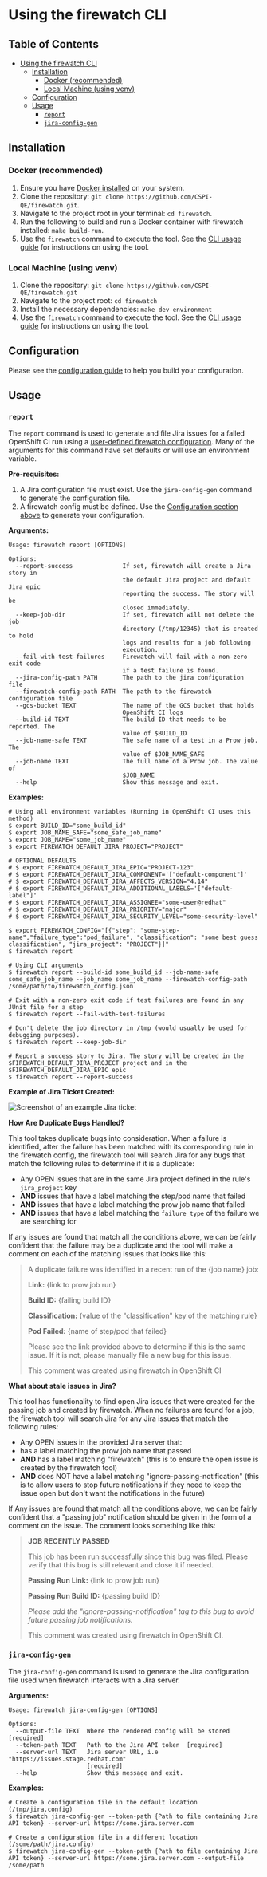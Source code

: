 # Using the firewatch CLI

## Table of Contents

* [Using the firewatch CLI](#using-the-firewatch-cli)
  * [Installation](#installation)
    * [Docker (recommended)](#docker-recommended)
    * [Local Machine (using venv)](#local-machine-using-venv)
  * [Configuration](#configuration)
  * [Usage](#usage)
    * [`report`](#report)
    * [`jira-config-gen`](#jiraconfiggen)

## Installation

### Docker (recommended)

1. Ensure you have [Docker installed](https://www.docker.com/get-started/) on your system.
2. Clone the repository: `git clone https://github.com/CSPI-QE/firewatch.git`.
3. Navigate to the project root in your terminal: `cd firewatch`.
4. Run the following to build and run a Docker container with firewatch installed: `make build-run`.
5. Use the `firewatch` command to execute the tool. See the [CLI usage guide](docs/cli_usage_guide.md) for instructions on using the tool.

### Local Machine (using venv)

1. Clone the repository: `git clone https://github.com/CSPI-QE/firewatch.git`
2. Navigate to the project root: `cd firewatch`
3. Install the necessary dependencies: `make dev-environment`
4. Use the `firewatch` command to execute the tool. See the [CLI usage guide](docs/cli_usage_guide.md) for instructions on using the tool.

## Configuration

Please see the [configuration guide](configuration_guide.md) to help you build your configuration.

## Usage

### `report`

The `report` command is used to generate and file Jira issues for a failed OpenShift CI run using a [user-defined firewatch configuration](#configuration).
Many of the arguments for this command have set defaults or will use an environment variable.

**Pre-requisites:**

1. A Jira configuration file must exist. Use the `jira-config-gen` command to generate the configuration file.
2. A firewatch config must be defined. Use the [Configuration section above](#configuration) to generate your configuration.

**Arguments:**

```commandline
Usage: firewatch report [OPTIONS]

Options:
  --report-success              If set, firewatch will create a Jira story in
                                the default Jira project and default Jira epic
                                reporting the success. The story will be
                                closed immediately.
  --keep-job-dir                If set, firewatch will not delete the job
                                directory (/tmp/12345) that is created to hold
                                logs and results for a job following
                                execution.
  --fail-with-test-failures     Firewatch will fail with a non-zero exit code
                                if a test failure is found.
  --jira-config-path PATH       The path to the jira configuration file
  --firewatch-config-path PATH  The path to the firewatch configuration file
  --gcs-bucket TEXT             The name of the GCS bucket that holds
                                OpenShift CI logs
  --build-id TEXT               The build ID that needs to be reported. The
                                value of $BUILD_ID
  --job-name-safe TEXT          The safe name of a test in a Prow job. The
                                value of $JOB_NAME_SAFE
  --job-name TEXT               The full name of a Prow job. The value of
                                $JOB_NAME
  --help                        Show this message and exit.
```

**Examples:**

```commandline
# Using all environment variables (Running in OpenShift CI uses this method)
$ export BUILD_ID="some_build_id"
$ export JOB_NAME_SAFE="some_safe_job_name"
$ export JOB_NAME="some_job_name"
$ export FIREWATCH_DEFAULT_JIRA_PROJECT="PROJECT"

# OPTIONAL DEFAULTS
# $ export FIREWATCH_DEFAULT_JIRA_EPIC="PROJECT-123"
# $ export FIREWATCH_DEFAULT_JIRA_COMPONENT='["default-component"]'
# $ export FIREWATCH_DEFAULT_JIRA_AFFECTS_VERSION="4.14"
# $ export FIREWATCH_DEFAULT_JIRA_ADDITIONAL_LABELS='["default-label"]'
# $ export FIREWATCH_DEFAULT_JIRA_ASSIGNEE="some-user@redhat"
# $ export FIREWATCH_DEFAULT_JIRA_PRIORITY="major"
# $ export FIREWATCH_DEFAULT_JIRA_SECURITY_LEVEL="some-security-level"

$ export FIREWATCH_CONFIG="[{"step": "some-step-name","failure_type":"pod_failure", "classification": "some best guess classification", "jira_project": "PROJECT"}]"
$ firewatch report

# Using CLI arguments
$ firewatch report --build-id some_build_id --job-name-safe some_safe_job_name --job_name some_job_name --firewatch-config-path /some/path/to/firewatch_config.json

# Exit with a non-zero exit code if test failures are found in any JUnit file for a step
$ firewatch report --fail-with-test-failures

# Don't delete the job directory in /tmp (would usually be used for debugging purposes).
$ firewatch report --keep-job-dir

# Report a success story to Jira. The story will be created in the $FIREWATCH_DEFAULT_JIRA_PROJECT project and in the $FIREWATCH_DEFAULT_JIRA_EPIC epic
$ firewatch report --report-success

```

**Example of Jira Ticket Created:**

![Screenshot of an example Jira ticket](images/jira-ticket-example.png)

**How Are Duplicate Bugs Handled?**

This tool takes duplicate bugs into consideration. When a failure is identified, after the failure has been matched with its corresponding rule in the firewatch config, the firewatch tool will search Jira for any bugs that match the following rules to determine if it is a duplicate:

- Any OPEN issues that are in the same Jira project defined in the rule's `jira_project` key
- **AND** issues that have a label matching the step/pod name that failed
- **AND** issues that have a label matching the prow job name that failed
- **AND** issues that have a label matching the `failure_type` of the failure we are searching for

If any issues are found that match all the conditions above, we can be fairly confident that the failure may be a duplicate and the tool will make a comment on each of the matching issues that looks like this:

> A duplicate failure was identified in a recent run of the {job name} job:
>
> **Link:** {link to prow job run}
>
> **Build ID:** {failing build ID}
>
> **Classification:** {value of the "classification" key of the matching rule}
>
> **Pod Failed:** {name of step/pod that failed}
>
> Please see the link provided above to determine if this is the same issue. If it is not, please manually file a new bug for this issue.
>
> This comment was created using firewatch in OpenShift CI

**What about stale issues in Jira?**

This tool has functionality to find open Jira issues that were created for the passing job and created by firewatch. When no failures are found for a job, the firewatch tool will search Jira for any Jira issues that match the following rules:

- Any OPEN issues in the provided Jira server that:
- has a label matching the prow job name that passed
- **AND** has a label matching "firewatch" (this is to ensure the open issue is created by the firewatch tool)
- **AND** does NOT have a label matching "ignore-passing-notification" (this is to allow users to stop future notifications if they need to keep the issue open but don't want the notifications in the future)

If Any issues are found that match all the conditions above, we can be fairly confident that a "passing job" notification should be given in the form of a comment on the issue. The comment looks something like this:

>  **JOB RECENTLY PASSED**
>
> This job has been run successfully since this bug was filed. Please verify that this bug is still relevant and close it if needed.
>
> **Passing Run Link:** {link to prow job run}
>
> **Passing Run Build ID:** {passing build ID}
>
> *Please add the "ignore-passing-notification" tag to this bug to avoid future passing job notifications.*
>
> This comment was created using firewatch in OpenShift CI.

### `jira-config-gen`

The `jira-config-gen` command is used to generate the Jira configuration file used when firewatch interacts with a Jira server.

**Arguments:**

```commandline
Usage: firewatch jira-config-gen [OPTIONS]

Options:
  --output-file TEXT  Where the rendered config will be stored  [required]
  --token-path TEXT   Path to the Jira API token  [required]
  --server-url TEXT   Jira server URL, i.e "https://issues.stage.redhat.com"
                      [required]
  --help              Show this message and exit.
```

**Examples:**

```commandline
# Create a configuration file in the default location (/tmp/jira.config)
$ firewatch jira-config-gen --token-path {Path to file containing Jira API token} --server-url https://some.jira.server.com

# Create a configuration file in a different location (/some/path/jira.config)
$ firewatch jira-config-gen --token-path {Path to file containing Jira API token} --server-url https://some.jira.server.com --output-file /some/path
```
